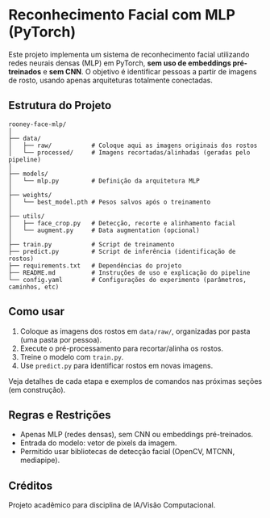 # Reconhecimento Facial com MLP (PyTorch)

Este projeto implementa um sistema de reconhecimento facial utilizando redes neurais densas (MLP) em PyTorch, **sem uso de embeddings pré-treinados** e **sem CNN**. O objetivo é identificar pessoas a partir de imagens de rosto, usando apenas arquiteturas totalmente conectadas.

## Estrutura do Projeto

```
rooney-face-mlp/
│
├── data/
│   ├── raw/           # Coloque aqui as imagens originais dos rostos
│   └── processed/     # Imagens recortadas/alinhadas (geradas pelo pipeline)
│
├── models/
│   └── mlp.py         # Definição da arquitetura MLP
│
├── weights/
│   └── best_model.pth # Pesos salvos após o treinamento
│
├── utils/
│   ├── face_crop.py   # Detecção, recorte e alinhamento facial
│   └── augment.py     # Data augmentation (opcional)
│
├── train.py           # Script de treinamento
├── predict.py         # Script de inferência (identificação de rostos)
├── requirements.txt   # Dependências do projeto
├── README.md          # Instruções de uso e explicação do pipeline
└── config.yaml        # Configurações do experimento (parâmetros, caminhos, etc)
```

## Como usar

1. Coloque as imagens dos rostos em `data/raw/`, organizadas por pasta (uma pasta por pessoa).
2. Execute o pré-processamento para recortar/alinha os rostos.
3. Treine o modelo com `train.py`.
4. Use `predict.py` para identificar rostos em novas imagens.

Veja detalhes de cada etapa e exemplos de comandos nas próximas seções (em construção).

## Regras e Restrições
- Apenas MLP (redes densas), sem CNN ou embeddings pré-treinados.
- Entrada do modelo: vetor de pixels da imagem.
- Permitido usar bibliotecas de detecção facial (OpenCV, MTCNN, mediapipe).

## Créditos
Projeto acadêmico para disciplina de IA/Visão Computacional. 